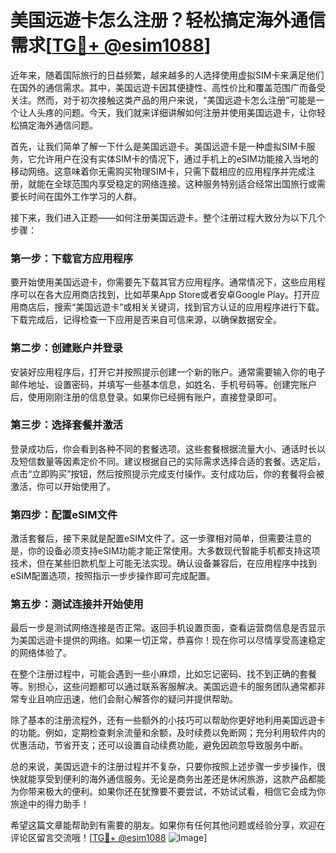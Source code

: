 # 美国远遊卡怎么注册？轻松搞定海外通信需求[[TG💪+ @esim1088](https://t.me/s/esim1088)]

近年来，随着国际旅行的日益频繁，越来越多的人选择使用虚拟SIM卡来满足他们在国外的通信需求。其中，美国远遊卡因其便捷性、高性价比和覆盖范围广而备受关注。然而，对于初次接触这类产品的用户来说，“美国远遊卡怎么注册”可能是一个让人头疼的问题。今天，我们就来详细讲解如何注册并使用美国远遊卡，让你轻松搞定海外通信问题。

首先，让我们简单了解一下什么是美国远遊卡。美国远遊卡是一种虚拟SIM卡服务，它允许用户在没有实体SIM卡的情况下，通过手机上的eSIM功能接入当地的移动网络。这意味着你无需购买物理SIM卡，只需下载相应的应用程序并完成注册，就能在全球范围内享受稳定的网络连接。这种服务特别适合经常出国旅行或需要长时间在国外工作学习的人群。

接下来，我们进入正题——如何注册美国远遊卡。整个注册过程大致分为以下几个步骤：

### 第一步：下载官方应用程序

要开始使用美国远遊卡，你需要先下载其官方应用程序。通常情况下，这些应用程序可以在各大应用商店找到，比如苹果App Store或者安卓Google Play。打开应用商店后，搜索“美国远遊卡”或相关关键词，找到官方认证的应用程序进行下载。下载完成后，记得检查一下应用是否来自可信来源，以确保数据安全。

### 第二步：创建账户并登录

安装好应用程序后，打开它并按照提示创建一个新的账户。通常需要输入你的电子邮件地址、设置密码，并填写一些基本信息，如姓名、手机号码等。创建完账户后，使用刚刚注册的信息登录。如果你已经拥有账户，直接登录即可。

### 第三步：选择套餐并激活

登录成功后，你会看到各种不同的套餐选项。这些套餐根据流量大小、通话时长以及短信数量等因素定价不同。建议根据自己的实际需求选择合适的套餐。选定后，点击“立即购买”按钮，然后按照提示完成支付操作。支付成功后，你的套餐将会被激活，你可以开始使用了。

### 第四步：配置eSIM文件

激活套餐后，接下来就是配置eSIM文件了。这一步骤相对简单，但需要注意的是，你的设备必须支持eSIM功能才能正常使用。大多数现代智能手机都支持这项技术，但在某些旧款机型上可能无法实现。确认设备兼容后，在应用程序中找到eSIM配置选项，按照指示一步步操作即可完成配置。

### 第五步：测试连接并开始使用

最后一步是测试网络连接是否正常。返回手机设置页面，查看运营商信息是否显示为美国远遊卡提供的网络。如果一切正常，恭喜你！现在你可以尽情享受高速稳定的网络体验了。

在整个注册过程中，可能会遇到一些小麻烦，比如忘记密码、找不到正确的套餐等。别担心，这些问题都可以通过联系客服解决。美国远遊卡的服务团队通常都非常专业且响应迅速，他们会耐心解答你的疑问并提供帮助。

除了基本的注册流程外，还有一些额外的小技巧可以帮助你更好地利用美国远遊卡的功能。例如，定期检查剩余流量和余额，及时续费以免断网；充分利用软件内的优惠活动，节省开支；还可以设置自动续费功能，避免因疏忽导致服务中断。

总的来说，美国远遊卡的注册过程并不复杂，只要你按照上述步骤一步步操作，很快就能享受到便利的海外通信服务。无论是商务出差还是休闲旅游，这款产品都能为你带来极大的便利。如果你还在犹豫要不要尝试，不妨试试看，相信它会成为你旅途中的得力助手！

希望这篇文章能帮助到有需要的朋友。如果你有任何其他问题或经验分享，欢迎在评论区留言交流哦！[[TG💪+ @esim1088](https://t.me/s/esim1088) ![Image](https://i.postimg.cc/4NQfJmqS/Snipaste-2025-05-13-00-14-12.png)]